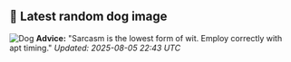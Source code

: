 ## 🐶 Latest random dog image
![Dog](https://images.dog.ceo/breeds/terrier-bedlington/n02093647_2706.jpg)
**Advice:** "Sarcasm is the lowest form of wit. Employ correctly with apt timing."
*Updated: 2025-08-05 22:43 UTC*
